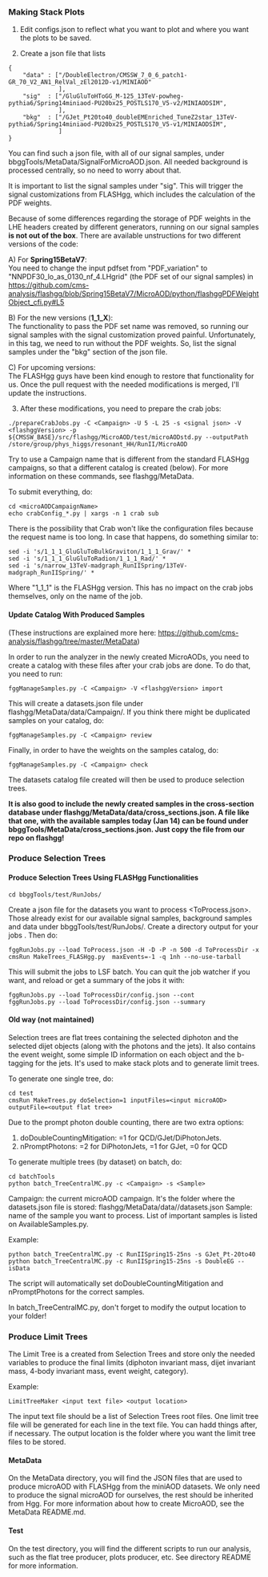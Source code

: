 ### Making Stack Plots

1) Edit configs.json to reflect what you want to plot and where you want the plots to be saved.

2) Create a json file that lists
```
{
    "data" : ["/DoubleElectron/CMSSW_7_0_6_patch1-GR_70_V2_AN1_RelVal_zEl2012D-v1/MINIAOD"
              ],
    "sig"  : ["/GluGluToHToGG_M-125_13TeV-powheg-pythia6/Spring14miniaod-PU20bx25_POSTLS170_V5-v2/MINIAODSIM",
              ],
    "bkg"  : ["/GJet_Pt20to40_doubleEMEnriched_TuneZ2star_13TeV-pythia6/Spring14miniaod-PU20bx25_POSTLS170_V5-v1/MINIAODSIM",
              ]
}
```  
You can find such a json file, with all of our signal samples, under bbggTools/MetaData/SignalForMicroAOD.json. All needed background is processed centrally, so no need to worry about that.  

It is important to list the signal samples under "sig". This will trigger the signal customizations from FLASHgg, which includes the calculation of the PDF weights.  

Because of some differences regarding the storage of PDF weights in the LHE headers created by different generators, running on our signal samples **is not out of the box**. There are available unstructions for two different versions of the code:  

A) For **Spring15BetaV7**:  
You need to change the input pdfset from "PDF_variation" to "NNPDF30_lo_as_0130_nf_4.LHgrid" (the PDF set of our signal samples) in https://github.com/cms-analysis/flashgg/blob/Spring15BetaV7/MicroAOD/python/flashggPDFWeightObject_cfi.py#L5   

B) For the new versions (**1_1_X**):  
The functionality to pass the PDF set name was removed, so running our signal samples with the signal customization proved painful. Unfortunately, in this tag, we need to run without the PDF weights. So, list the signal samples under the "bkg" section of the json file.  

C) For upcoming versions:   
The FLASHgg guys have been kind enough to restore that functionality for us. Once the pull request with the needed modifications is merged, I'll update the instructions.   

3) After these modifications, you need to prepare the crab jobs:   
```
./prepareCrabJobs.py -C <Campaign> -U 5 -L 25 -s <signal json> -V <flashggVersion> -p ${CMSSW_BASE}/src/flashgg/MicroAOD/test/microAODstd.py --outputPath /store/group/phys_higgs/resonant_HH/RunII/MicroAOD
```   
Try to use a Campaign name that is different from the standard FLASHgg campaigns, so that a different catalog is created (below). For more information on these commands, see flashgg/MetaData.   

To submit everything, do:   
```
cd <microAODCampaignName>
echo crabConfig_*.py | xargs -n 1 crab sub
```   
There is the possibility that Crab won't like the configuration files because the request name is too long. In case that happens, do something similar to:   
```
sed -i 's/1_1_1_GluGluToBulkGraviton/1_1_1_Grav/' *
sed -i 's/1_1_1_GluGluToRadion/1_1_1_Rad/' *
sed -i 's/narrow_13TeV-madgraph_RunIISpring/13TeV-madgraph_RunIISpring/' *
```   
Where "1_1_1" is the FLASHgg version. This has no impact on the crab jobs themselves, only on the name of the job.   

#### Update Catalog With Produced Samples
(These instructions are explained more here: https://github.com/cms-analysis/flashgg/tree/master/MetaData)   

In order to run the analyzer in the newly created MicroAODs, you need to create a catalog with these files after your crab jobs are done. To do that, you need to run:   
```
fggManageSamples.py -C <Campaign> -V <flashggVersion> import
```  
This will create a datasets.json file under flashgg/MetaData/data/Campaign/. If you think there might be duplicated samples on your catalog, do:   
```
fggManageSamples.py -C <Campaign> review
```   
Finally, in order to have the weights on the samples catalog, do:
```
fggManageSamples.py -C <Campaign> check
```   
The datasets catalog file created will then be used to produce selection trees.   

**It is also good to include the newly created samples in the cross-section database under flashgg/MetaData/data/cross_sections.json. A file like that one, with the available samples today (Jan 14) can be found under bbggTools/MetaData/cross_sections.json. Just copy the file from our repo on flashgg!**

### Produce Selection Trees

#### Produce Selection Trees Using FLASHgg Functionalities
```
cd bbggTools/test/RunJobs/
```   
Create a json file for the datasets you want to process <ToProcess.json>. Those already exist for our available signal samples, background samples and data under bbggTools/test/RunJobs/. Create a directory output for your jobs <ToProcessDir>. Then do:   
```
fggRunJobs.py --load ToProcess.json -H -D -P -n 500 -d ToProcessDir -x cmsRun MakeTrees_FLASHgg.py  maxEvents=-1 -q 1nh --no-use-tarball
```   
This will submit the jobs to LSF batch. You can quit the job watcher if you want, and reload or get a summary of the jobs it with:
```
fggRunJobs.py --load ToProcessDir/config.json --cont
fggRunJobs.py --load ToProcessDir/config.json --summary
```

#### Old way (not maintained)

Selection trees are flat trees containing the selected diphoton and the selected dijet objects (along with the photons and the jets). It also contains the event weight, some simple ID information on each object and the b-tagging for the jets. It's used to make stack plots and to generate limit trees.

To generate one single tree, do:
```
cd test
cmsRun MakeTrees.py doSelection=1 inputFiles=<input microAOD> outputFile=<output flat tree>
```

Due to the prompt photon double counting, there are two extra options:
1) doDoubleCountingMitigation: =1 for QCD/GJet/DiPhotonJets.
2) nPromptPhotons: =2 for DiPhotonJets, =1 for GJet, =0 for QCD

To generate multiple trees (by dataset) on batch, do:
```
cd batchTools
python batch_TreeCentralMC.py -c <Campaign> -s <Sample>
```

Campaign: the current microAOD campaign. It's the folder where the datasets.json file is stored: flashgg/MetaData/data/<Campaign>/datasets.json
Sample: name of the sample you want to process. List of important samples is listed on AvailableSamples.py. 

Example:
```
python batch_TreeCentralMC.py -c RunIISpring15-25ns -s GJet_Pt-20to40 
python batch_TreeCentralMC.py -c RunIISpring15-25ns -s DoubleEG --isData
```

The script will automatically set doDoubleCountingMitigation and nPromptPhotons for the correct samples.

In batch_TreeCentralMC.py, don't forget to modify the output location to your folder!

### Produce Limit Trees

The Limit Tree is a created from Selection Trees and store only the needed variables to produce the final limits (diphoton invariant mass, dijet invariant mass, 4-body invariant mass, event weight, category).

Example:
```
LimitTreeMaker <input text file> <output location>
```

The input text file should be a list of Selection Trees root files. One limit tree file will be generated for each line in the text file. You can hadd things after, if necessary. The output location is the folder where you want the limit tree files to be stored.

#### MetaData
On the MetaData directory, you will find the JSON files that are used to produce microAOD with FLASHgg from the miniAOD datasets. We only need to produce the signal microAOD for ourselves, the rest should be inherited from Hgg. For more information about how to create MicroAOD, see the MetaData README.md.

#### Test
On the test directory, you will find the different scripts to run our analysis, such as the flat tree producer, plots producer, etc. See directory README for more information.
